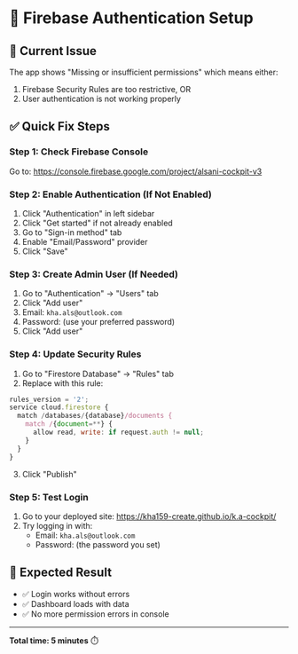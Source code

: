 # 🔐 Firebase Authentication Setup

## 🚨 Current Issue
The app shows "Missing or insufficient permissions" which means either:
1. Firebase Security Rules are too restrictive, OR
2. User authentication is not working properly

## ✅ Quick Fix Steps

### **Step 1: Check Firebase Console**
Go to: https://console.firebase.google.com/project/alsani-cockpit-v3

### **Step 2: Enable Authentication (If Not Enabled)**
1. Click "Authentication" in left sidebar
2. Click "Get started" if not already enabled
3. Go to "Sign-in method" tab
4. Enable "Email/Password" provider
5. Click "Save"

### **Step 3: Create Admin User (If Needed)**
1. Go to "Authentication" → "Users" tab
2. Click "Add user"
3. Email: `kha.als@outlook.com`
4. Password: (use your preferred password)
5. Click "Add user"

### **Step 4: Update Security Rules**
1. Go to "Firestore Database" → "Rules" tab
2. Replace with this rule:

```javascript
rules_version = '2';
service cloud.firestore {
  match /databases/{database}/documents {
    match /{document=**} {
      allow read, write: if request.auth != null;
    }
  }
}
```

3. Click "Publish"

### **Step 5: Test Login**
1. Go to your deployed site: https://kha159-create.github.io/k.a-cockpit/
2. Try logging in with:
   - Email: `kha.als@outlook.com`
   - Password: (the password you set)

## 🎯 **Expected Result**
- ✅ Login works without errors
- ✅ Dashboard loads with data
- ✅ No more permission errors in console

---

**Total time: 5 minutes** ⏱️
